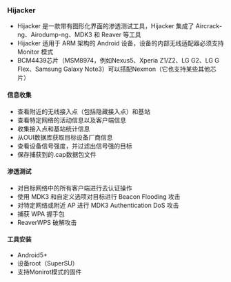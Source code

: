 ### Hijacker
- Hijacker 是一款带有图形化界面的渗透测试工具，Hijacker 集成了 Aircrack-ng、Airodump-ng、MDK3 和 Reaver 等工具
- Hijacker 适用于 ARM 架构的 Android 设备，设备的内部无线适配器必须支持 Monitor 模式
- BCM4439芯片（MSM8974，例如Nexus5、Xperia Z1/Z2、LG G2、LG G Flex、Samsung Galaxy Note3）可以搭配Nexmon（它也支持某些其他芯片）

#### 信息收集
- 查看附近的无线接入点（包括隐藏接入点）和基站
- 查看特定网络的活动信息以及客户端信息
- 收集接入点和基站统计信息
- 从OUI数据库获取目标设备厂商信息
- 查看设备信号强度，并过滤出信号强的目标
- 保存捕获到的.cap数据包文件

#### 渗透测试
- 对目标网络中的所有客户端进行去认证操作
- 使用 MDK3 和自定义选项对目标进行 Beacon Flooding 攻击
- 对特定网络或附近 AP 进行 MDK3 Authentication DoS 攻击
- 捕获 WPA 握手包
- ReaverWPS 破解攻击

#### 工具安装
- Android5+
- 设备root（SuperSU）
- 支持Monirot模式的固件
